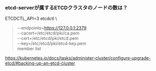 ### etcd-serverが属するETCDクラスタのノードの数は？

ETCDCTL_API=3 etcdctl \
>  --endpoints=https://127.0.0.1:2379 \
>  --cacert=/etc/etcd/pki/ca.pem \
>  --cert=/etc/etcd/pki/etcd.pem \
>  --key=/etc/etcd/pki/etcd-key.pem \
>   member list


https://kubernetes.io/docs/tasks/administer-cluster/configure-upgrade-etcd/#backing-up-an-etcd-cluster
